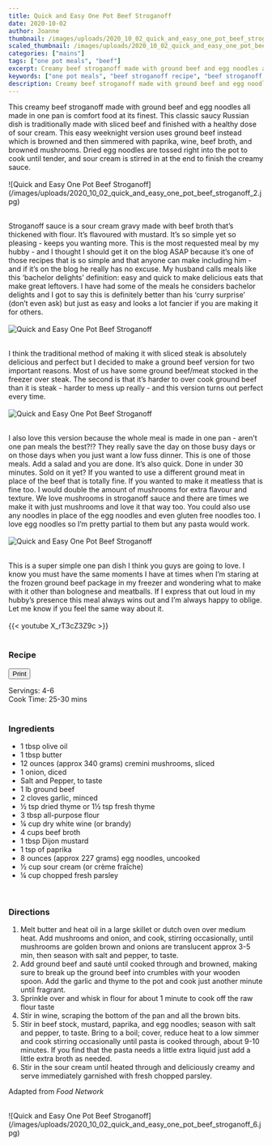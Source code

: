 ```yaml
---
title: Quick and Easy One Pot Beef Stroganoff
date: 2020-10-02
author: Joanne
thumbnail: /images/uploads/2020_10_02_quick_and_easy_one_pot_beef_stroganoff_1.jpg
scaled_thumbnail: /images/uploads/2020_10_02_quick_and_easy_one_pot_beef_stroganoff_0.jpg
categories: ["mains"]
tags: ["one pot meals", "beef"]
excerpt: Creamy beef stroganoff made with ground beef and egg noodles all in one pan 
keywords: ["one pot meals", "beef stroganoff recipe", "beef stroganoff with mushroom"]
description: Creamy beef stroganoff made with ground beef and egg noodles all in one pan 
---
```

<span class="blog-text">
This creamy beef stroganoff made with ground beef and egg noodles all made in one pan is comfort food at its finest. This classic saucy Russian dish is traditionally made with sliced beef and finished with a healthy dose of sour cream. This easy weeknight version uses ground beef instead which is browned and then simmered with paprika, wine, beef broth, and browned mushrooms. Dried egg noodles are tossed right into the pot to cook until tender, and sour cream is stirred in at the end to finish the creamy sauce.
</br>
</br>
![Quick and Easy One Pot Beef Stroganoff](/images/uploads/2020_10_02_quick_and_easy_one_pot_beef_stroganoff_2.jpg)
</br>
</br>

Stroganoff sauce is a sour cream gravy made with beef broth that’s thickened with flour. It’s flavoured with mustard. It’s so simple yet so pleasing - keeps you wanting more. This is the most requested meal by my hubby - and I thought I should get it on the blog ASAP because it’s one of those recipes that is so simple and that anyone can make including him - and if it’s on the blog he really has no excuse. My husband calls meals like this ‘bachelor delights’ definition: easy and quick to make delicious eats that make great leftovers.  I have had some of the meals he considers bachelor delights and I got to say this is definitely better than his ‘curry surprise’ (don’t even ask) but just as easy and looks a lot fancier if you are making it for others. 
</br>
</br>
![Quick and Easy One Pot Beef Stroganoff](/images/uploads/2020_10_02_quick_and_easy_one_pot_beef_stroganoff_3.jpg)
</br>
</br>

I think the traditional method of making it with sliced steak is absolutely delicious and perfect but I decided to make a ground beef version for two important reasons. Most of us have some ground beef/meat stocked in the freezer over steak. The second is that it’s harder to over cook ground beef than it is steak - harder to mess up really - and this version turns out perfect every time. 
</br>
</br>
![Quick and Easy One Pot Beef Stroganoff](/images/uploads/2020_10_02_quick_and_easy_one_pot_beef_stroganoff_4.jpg)
</br>
</br>

I also love this version because the whole meal is made in one pan - aren’t one pan meals the best?!? They really save the day on those busy days or on those days when you just want a low fuss dinner. This is one of those meals. Add a salad and you are done. It’s also quick. Done in under 30 minutes. Sold on it yet? If you wanted to use a different ground meat in place of the beef that is totally fine. If you wanted to make it meatless that is fine too. I would double the amount of mushrooms for extra flavour and texture. We love mushrooms in stroganoff sauce and there are times we make it with just mushrooms and love it that way too. You could also use any noodles in place of the egg noodles and even gluten free noodles too. I love egg noodles so I’m pretty partial to them but any pasta would work. 
</br>
</br>
![Quick and Easy One Pot Beef Stroganoff](/images/uploads/2020_10_02_quick_and_easy_one_pot_beef_stroganoff_5.jpg)
</br>
</br>

This is a super simple one pan dish I think you guys are going to love. I know you must have the same moments I have at times when I’m staring at the frozen ground beef package in my freezer and wondering what to make with it other than bolognese and meatballs. If I express that out loud in my hubby’s presence this meal always wins out and I’m always happy to oblige. Let me know if you feel the same way about it. 
</br>
</br>
{{< youtube X_rT3cZ3Z9c >}}
</br>
</br>
</span>

### Recipe
<div print_button><form>
<input type="button" value="Print" class="btn__print" onClick="window.print()">
</form></div>

<div>Servings: <span itemprop="recipeYield">4-6 </div>
<div>Cook Time: <meta itemprop="cookTime" content="PT30M">25-30 mins</div>
</br>

### Ingredients

* <span itemprop="recipeIngredient">1 tbsp olive oil </span>
* <span itemprop="recipeIngredient">1 tbsp butter </span>
* <span itemprop="recipeIngredient">12 ounces (approx 340 grams) cremini mushrooms, sliced</span>
* <span itemprop="recipeIngredient">1 onion, diced</span>
* <span itemprop="recipeIngredient">Salt and Pepper, to taste</span>
* <span itemprop="recipeIngredient">1 lb ground beef</span>
* <span itemprop="recipeIngredient">2 cloves garlic, minced</span>
* <span itemprop="recipeIngredient">&frac12; tsp dried thyme or 1&frac12; tsp fresh thyme </span>
* <span itemprop="recipeIngredient">3 tbsp all-purpose flour</span>
* <span itemprop="recipeIngredient">&frac14; cup dry white wine (or brandy)</span>
* <span itemprop="recipeIngredient">4 cups beef broth</span>
* <span itemprop="recipeIngredient">1 tbsp Dijon mustard</span>
* <span itemprop="recipeIngredient">1 tsp of paprika </span>
* <span itemprop="recipeIngredient">8 ounces (approx 227 grams) egg noodles, uncooked</span>
* <span itemprop="recipeIngredient">&frac12; cup sour cream (or crème fraîche)</span>
* <span itemprop="recipeIngredient">&frac14; cup chopped fresh parsley</span>
</br>

### Directions

1. Melt butter and heat oil in a large skillet or dutch oven over medium heat. Add mushrooms and onion, and cook, stirring occasionally, until mushrooms are golden brown and onions are translucent approx 3-5 min, then season with salt and pepper, to taste.
1. Add ground beef and sauté until cooked through and browned, making sure to break up the ground beef into crumbles with your wooden spoon. Add the garlic and thyme to the pot and cook just another minute until fragrant. 
1. Sprinkle over and whisk in flour for about 1 minute to cook off the raw flour taste  
1. Stir in wine, scraping the bottom of the pan and all the brown bits.
1. Stir in beef stock, mustard, paprika, and egg noodles; season with salt and pepper, to taste. Bring to a boil; cover, reduce heat to a low simmer and cook stirring occasionally until pasta is cooked through, about 9-10 minutes.  If you find that the pasta needs a little extra liquid just add a little extra broth as needed. 
1. Stir in the sour cream until heated through and deliciously creamy and serve immediately garnished with fresh chopped parsley. 

Adapted from _Food Network_

</br>
![Quick and Easy One Pot Beef Stroganoff](/images/uploads/2020_10_02_quick_and_easy_one_pot_beef_stroganoff_6.jpg)
